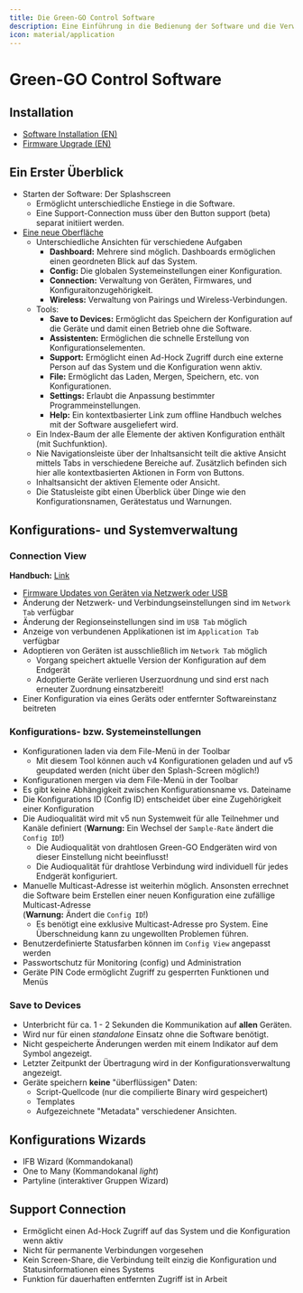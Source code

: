 ```yaml
---
title: Die Green-GO Control Software
description: Eine Einführung in die Bedienung der Software und die Verwaltung einer Green-GO Systemkonfiguration
icon: material/application
---
```

# Green-GO Control Software

## Installation

- [Software Installation (EN)](https://manual.greengoconnect.com/en/getting-started/upgrade/#software-installation)
- [Firmware Upgrade (EN)](https://manual.greengoconnect.com/en/getting-started/upgrade/#upgrade-your-devices)

## Ein Erster Überblick

- Starten der Software: Der Splashscreen
    - Ermöglicht unterschiedliche Enstiege in die Software.
    - Eine Support-Connection muss über den Button <span class="button-outline">support (beta)</span> separat initiiert werden.
- [Eine neue Oberfläche](https://manual.greengoconnect.com/en/software/interface/)
    - Unterschiedliche Ansichten für verschiedene Aufgaben
        - **Dashboard:** Mehrere sind möglich. Dashboards ermöglichen einen geordneten Blick auf das System.
        - **Config:** Die globalen Systemeinstellungen einer Konfiguration.
        - **Connection:** Verwaltung von Geräten, Firmwares, und Konfiguraitonzugehörigkeit.
        - **Wireless:** Verwaltung von Pairings und Wireless-Verbindungen.
    - Tools:
        - **Save to Devices:** Ermöglicht das Speichern der Konfiguration auf die Geräte und damit einen Betrieb ohne die Software.
        - **Assistenten:** Ermöglichen die schnelle Erstellung von Konfigurationselementen.
        - **Support:** Ermöglicht einen Ad-Hock Zugriff durch eine externe Person auf das System und die Konfiguration wenn aktiv.
        - **File:** Ermöglicht das Laden, Mergen, Speichern, etc. von Konfigurationen.
        - **Settings:** Erlaubt die Anpassung bestimmter Programmeinstellungen.
        - **Help:** Ein kontextbasierter Link zum offline Handbuch welches mit der Software ausgeliefert wird.
    - Ein Index-Baum der alle Elemente der aktiven Konfiguration enthält (mit Suchfunktion).
    - Nie Navigationsleiste über der Inhaltsansicht teilt die aktive Ansicht mittels Tabs in verschiedene Bereiche auf. Zusätzlich befinden sich hier alle kontextbasierten Aktionen in Form von Buttons.
    - Inhaltsansicht der aktiven Elemente oder Ansicht.
    - Die Statusleiste gibt einen Überblick über Dinge wie den Konfigurationsnamen, Gerätestatus und Warnungen.

## Konfigurations- und Systemverwaltung

### Connection View

**Handbuch:** [Link](https://manual.greengoconnect.com/en/software/views/connection/)

- [Firmware Updates von Geräten via Netzwerk oder USB](https://manual.greengoconnect.com/en/guides/firmware/)
- Änderung der Netzwerk- und Verbindungseinstellungen sind im `Network Tab` verfügbar
- Änderung der Regionseinstellungen sind im `USB Tab` möglich
- Anzeige von verbundenen Applikationen ist im `Application Tab` verfügbar
- Adoptieren von Geräten ist ausschließlich im `Network Tab` möglich
    - Vorgang speichert aktuelle Version der Konfiguration auf dem Endgerät
    - Adoptierte Geräte verlieren Userzuordnung und sind erst nach erneuter Zuordnung einsatzbereit!
- Einer Konfiguration via eines Geräts oder entfernter Softwareinstanz beitreten

### Konfigurations- bzw. Systemeinstellungen

- Konfigurationen laden via dem File-Menü in der Toolbar
    - Mit diesem Tool können auch v4 Konfigurationen geladen und auf v5 geupdated werden (nicht über den Splash-Screen möglich!)
- Konfigurationen mergen via dem File-Menü in der Toolbar
- Es gibt keine Abhängigkeit zwischen Konfigurationsname vs. Dateiname
- Die Konfigurations ID (Config ID) entscheidet über eine Zugehörigkeit einer Konfiguration
- Die Audioqualität wird mit v5 nun Systemweit für alle Teilnehmer und Kanäle definiert (**Warnung:** Ein Wechsel der `Sample-Rate` ändert die `Config ID`!)
    - Die Audioqualität von drahtlosen Green-GO Endgeräten wird von dieser Einstellung nicht beeinflusst!
    - Die Audioqualität für drahtlose Verbindung wird individuell für jedes Endgerät konfiguriert.
- Manuelle Multicast-Adresse ist weiterhin möglich. Ansonsten errechnet die Software beim Erstellen einer neuen Konfiguration eine zufällige Multicast-Adresse<br>(**Warnung:** Ändert die `Config ID`!)
  - Es benötigt eine exklusive Multicast-Adresse pro System. Eine Überschneidung kann zu ungewollten Problemen führen.
- Benutzerdefinierte Statusfarben können im `Config View` angepasst werden
- Passwortschutz für Monitoring (config) und Administration
- Geräte PIN Code ermöglicht Zugriff zu gesperrten Funktionen und Menüs

### Save to Devices

- Unterbricht für ca. 1 - 2 Sekunden die Kommunikation auf **allen** Geräten.
- Wird nur für einen _standalone_ Einsatz ohne die Software benötigt.
- Nicht gespeicherte Änderungen werden mit einem Indikator auf dem Symbol angezeigt.
- Letzter Zeitpunkt der Übertragung wird in der Konfigurationsverwaltung angezeigt.
- Geräte speichern **keine** "überflüssigen" Daten:
    - Script-Quellcode (nur die compilierte Binary wird gespeichert)
    - Templates
    - Aufgezeichnete "Metadata" verschiedener Ansichten.

## Konfigurations Wizards

- IFB Wizard (Kommandokanal)
- One to Many (Kommandokanal _light_)
- Partyline (interaktiver Gruppen Wizard)

## Support Connection

- Ermöglicht einen Ad-Hock Zugriff auf das System und die Konfiguration wenn aktiv
- Nicht für permanente Verbindungen vorgesehen
- Kein Screen-Share, die Verbindung teilt einzig die Konfiguration und Statusinformationen eines Systems
- Funktion für dauerhaften entfernten Zugriff ist in Arbeit